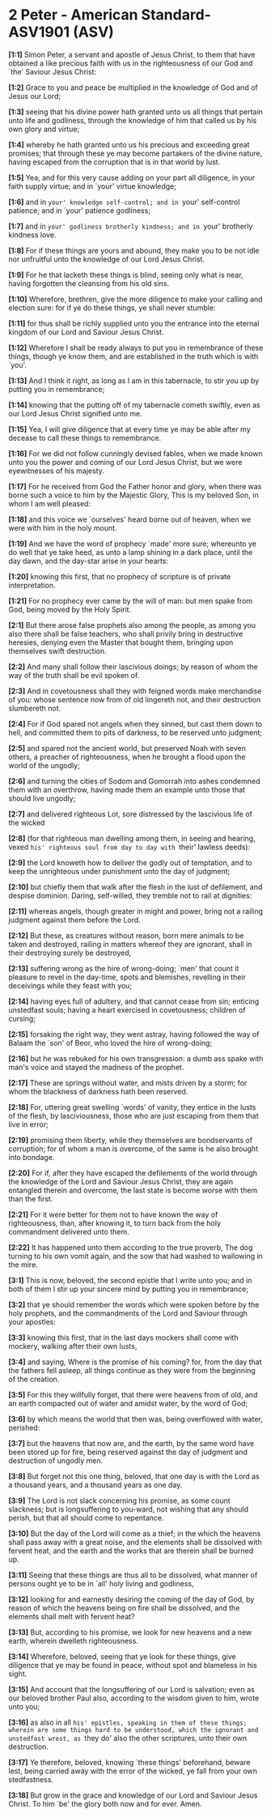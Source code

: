 # 2 Peter - American Standard-ASV1901 (ASV)

**[1:1]** Simon Peter, a servant and apostle of Jesus Christ, to them that have obtained a like precious faith with us in the righteousness of our God and `the' Saviour Jesus Christ:

**[1:2]** Grace to you and peace be multiplied in the knowledge of God and of Jesus our Lord;

**[1:3]** seeing that his divine power hath granted unto us all things that pertain unto life and godliness, through the knowledge of him that called us by his own glory and virtue;

**[1:4]** whereby he hath granted unto us his precious and exceeding great promises; that through these ye may become partakers of the divine nature, having escaped from the corruption that is in that world by lust.

**[1:5]** Yea, and for this very cause adding on your part all diligence, in your faith supply virtue; and in `your' virtue knowledge;

**[1:6]** and in `your' knowledge self-control; and in `your' self-control patience; and in `your' patience godliness;

**[1:7]** and in `your' godliness brotherly kindness; and in `your' brotherly kindness love.

**[1:8]** For if these things are yours and abound, they make you to be not idle nor unfruitful unto the knowledge of our Lord Jesus Christ.

**[1:9]** For he that lacketh these things is blind, seeing only what is near, having forgotten the cleansing from his old sins.

**[1:10]** Wherefore, brethren, give the more diligence to make your calling and election sure: for if ye do these things, ye shall never stumble:

**[1:11]** for thus shall be richly supplied unto you the entrance into the eternal kingdom of our Lord and Saviour Jesus Christ.

**[1:12]** Wherefore I shall be ready always to put you in remembrance of these things, though ye know them, and are established in the truth which is with `you'.

**[1:13]** And I think it right, as long as I am in this tabernacle, to stir you up by putting you in remembrance;

**[1:14]** knowing that the putting off of my tabernacle cometh swiftly, even as our Lord Jesus Christ signified unto me.

**[1:15]** Yea, I will give diligence that at every time ye may be able after my decease to call these things to remembrance.

**[1:16]** For we did not follow cunningly devised fables, when we made known unto you the power and coming of our Lord Jesus Christ, but we were eyewitnesses of his majesty.

**[1:17]** For he received from God the Father honor and glory, when there was borne such a voice to him by the Majestic Glory, This is my beloved Son, in whom I am well pleased:

**[1:18]** and this voice we `ourselves' heard borne out of heaven, when we were with him in the holy mount.

**[1:19]** And we have the word of prophecy `made' more sure; whereunto ye do well that ye take heed, as unto a lamp shining in a dark place, until the day dawn, and the day-star arise in your hearts:

**[1:20]** knowing this first, that no prophecy of scripture is of private interpretation.

**[1:21]** For no prophecy ever came by the will of man: but men spake from God, being moved by the Holy Spirit.

**[2:1]** But there arose false prophets also among the people, as among you also there shall be false teachers, who shall privily bring in destructive heresies, denying even the Master that bought them, bringing upon themselves swift destruction.

**[2:2]** And many shall follow their lascivious doings; by reason of whom the way of the truth shall be evil spoken of.

**[2:3]** And in covetousness shall they with feigned words make merchandise of you: whose sentence now from of old lingereth not, and their destruction slumbereth not.

**[2:4]** For if God spared not angels when they sinned, but cast them down to hell, and committed them to pits of darkness, to be reserved unto judgment;

**[2:5]** and spared not the ancient world, but preserved Noah with seven others, a preacher of righteousness, when he brought a flood upon the world of the ungodly;

**[2:6]** and turning the cities of Sodom and Gomorrah into ashes condemned them with an overthrow, having made them an example unto those that should live ungodly;

**[2:7]** and delivered righteous Lot, sore distressed by the lascivious life of the wicked

**[2:8]** (for that righteous man dwelling among them, in seeing and hearing, vexed `his' righteous soul from day to day with `their' lawless deeds):

**[2:9]** the Lord knoweth how to deliver the godly out of temptation, and to keep the unrighteous under punishment unto the day of judgment;

**[2:10]** but chiefly them that walk after the flesh in the lust of defilement, and despise dominion. Daring, self-willed, they tremble not to rail at dignities:

**[2:11]** whereas angels, though greater in might and power, bring not a railing judgment against them before the Lord.

**[2:12]** But these, as creatures without reason, born mere animals to be taken and destroyed, railing in matters whereof they are ignorant, shall in their destroying surely be destroyed,

**[2:13]** suffering wrong as the hire of wrong-doing; `men' that count it pleasure to revel in the day-time, spots and blemishes, revelling in their deceivings while they feast with you;

**[2:14]** having eyes full of adultery, and that cannot cease from sin; enticing unstedfast souls; having a heart exercised in covetousness; children of cursing;

**[2:15]** forsaking the right way, they went astray, having followed the way of Balaam the `son' of Beor, who loved the hire of wrong-doing;

**[2:16]** but he was rebuked for his own transgression: a dumb ass spake with man's voice and stayed the madness of the prophet.

**[2:17]** These are springs without water, and mists driven by a storm; for whom the blackness of darkness hath been reserved.

**[2:18]** For, uttering great swelling `words' of vanity, they entice in the lusts of the flesh, by lasciviousness, those who are just escaping from them that live in error;

**[2:19]** promising them liberty, while they themselves are bondservants of corruption; for of whom a man is overcome, of the same is he also brought into bondage.

**[2:20]** For if, after they have escaped the defilements of the world through the knowledge of the Lord and Saviour Jesus Christ, they are again entangled therein and overcome, the last state is become worse with them than the first.

**[2:21]** For it were better for them not to have known the way of righteousness, than, after knowing it, to turn back from the holy commandment delivered unto them.

**[2:22]** It has happened unto them according to the true proverb, The dog turning to his own vomit again, and the sow that had washed to wallowing in the mire.

**[3:1]** This is now, beloved, the second epistle that I write unto you; and in both of them I stir up your sincere mind by putting you in remembrance;

**[3:2]** that ye should remember the words which were spoken before by the holy prophets, and the commandments of the Lord and Saviour through your apostles:

**[3:3]** knowing this first, that in the last days mockers shall come with mockery, walking after their own lusts,

**[3:4]** and saying, Where is the promise of his coming? for, from the day that the fathers fell asleep, all things continue as they were from the beginning of the creation.

**[3:5]** For this they willfully forget, that there were heavens from of old, and an earth compacted out of water and amidst water, by the word of God;

**[3:6]** by which means the world that then was, being overflowed with water, perished:

**[3:7]** but the heavens that now are, and the earth, by the same word have been stored up for fire, being reserved against the day of judgment and destruction of ungodly men.

**[3:8]** But forget not this one thing, beloved, that one day is with the Lord as a thousand years, and a thousand years as one day.

**[3:9]** The Lord is not slack concerning his promise, as some count slackness; but is longsuffering to you-ward, not wishing that any should perish, but that all should come to repentance.

**[3:10]** But the day of the Lord will come as a thief; in the which the heavens shall pass away with a great noise, and the elements shall be dissolved with fervent heat, and the earth and the works that are therein shall be burned up.

**[3:11]** Seeing that these things are thus all to be dissolved, what manner of persons ought ye to be in `all' holy living and godliness,

**[3:12]** looking for and earnestly desiring the coming of the day of God, by reason of which the heavens being on fire shall be dissolved, and the elements shall melt with fervent heat?

**[3:13]** But, according to his promise, we look for new heavens and a new earth, wherein dwelleth righteousness.

**[3:14]** Wherefore, beloved, seeing that ye look for these things, give diligence that ye may be found in peace, without spot and blameless in his sight.

**[3:15]** And account that the longsuffering of our Lord is salvation; even as our beloved brother Paul also, according to the wisdom given to him, wrote unto you;

**[3:16]** as also in all `his' epistles, speaking in them of these things; wherein are some things hard to be understood, which the ignorant and unstedfast wrest, as `they do' also the other scriptures, unto their own destruction.

**[3:17]** Ye therefore, beloved, knowing `these things' beforehand, beware lest, being carried away with the error of the wicked, ye fall from your own stedfastness.

**[3:18]** But grow in the grace and knowledge of our Lord and Saviour Jesus Christ. To him `be' the glory both now and for ever. Amen.
